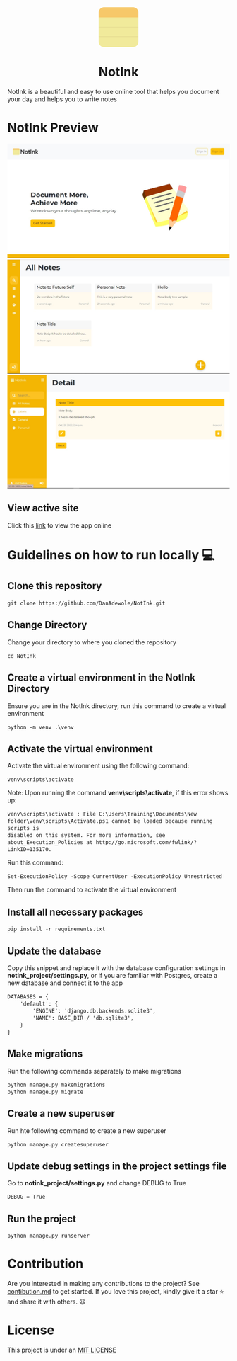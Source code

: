 <div align="center">
<img src="static/images/NotInkLogo.png" alt="NotInk Logo" style="height: 90px; display: block; margin: 0 auto"/>
<h1>NotInk</h1>
</div>

NotInk is a beautiful and easy to use online tool that helps you document your day and helps you to write notes

# NotInk Preview

![NotInk_Home_Page](https://raw.githubusercontent.com/DanAdewole/NotInk/main/staticfiles/images/NotInk_HomePage.jpg)
![NotInk_List_Page](https://raw.githubusercontent.com/DanAdewole/NotInk/main/staticfiles/images/NotInk_ListPage.jpg)
![NotInk_Detail_Page](https://raw.githubusercontent.com/DanAdewole/NotInk/main/staticfiles/images/NotInk_DetailPage.jpg)

## View active site
Click this [link](https://notink-production.up.railway.app) to view the app online

# Guidelines on how to run locally 💻

## Clone this repository

```
git clone https://github.com/DanAdewole/NotInk.git
```

## Change Directory
Change your directory to where you cloned the repository
```
cd NotInk
```

## Create a virtual environment in the NotInk Directory
Ensure you are in the NotInk directory, run this command to create a virtual environment
```
python -m venv .\venv
```

## Activate the virtual environment
Activate the virtual environment using the following command:
```
venv\scripts\activate
```
Note: Upon running the command **venv\scripts\activate**, if this error shows up:
```
venv\scripts\activate : File C:\Users\Training\Documents\New folder\venv\scripts\Activate.ps1 cannot be loaded because running scripts is 
disabled on this system. For more information, see about_Execution_Policies at http://go.microsoft.com/fwlink/?LinkID=135170.
```
Run this command: 
``` 
Set-ExecutionPolicy -Scope CurrentUser -ExecutionPolicy Unrestricted 
```
Then run the command to activate the virtual environment

## Install all necessary packages
```
pip install -r requirements.txt
```

## Update the database
Copy this snippet and replace it with the database configuration settings in **notink_project/settings.py**, or if you are familiar with Postgres, create a new database and connect it to the app
```
DATABASES = {
    'default': {
        'ENGINE': 'django.db.backends.sqlite3',
        'NAME': BASE_DIR / 'db.sqlite3',
    }
}
```

## Make migrations
Run the following commands separately to make migrations
```
python manage.py makemigrations
python manage.py migrate
```

## Create a new superuser
Run hte following command to create a new superuser
```
python manage.py createsuperuser
```

## Update debug settings in the project settings file
Go to **notink_project/settings.py** and change DEBUG to True
```
DEBUG = True
```

## Run the project
```
python manage.py runserver
```

# Contribution
Are you interested in making any contributions to the project? See [contibution.md](CONTRIBUTING.md) to get started. If you love this project, kindly give it a star ⭐ and share it with others. 😃

# License
This project is under an [MIT LICENSE](LICENSE)
